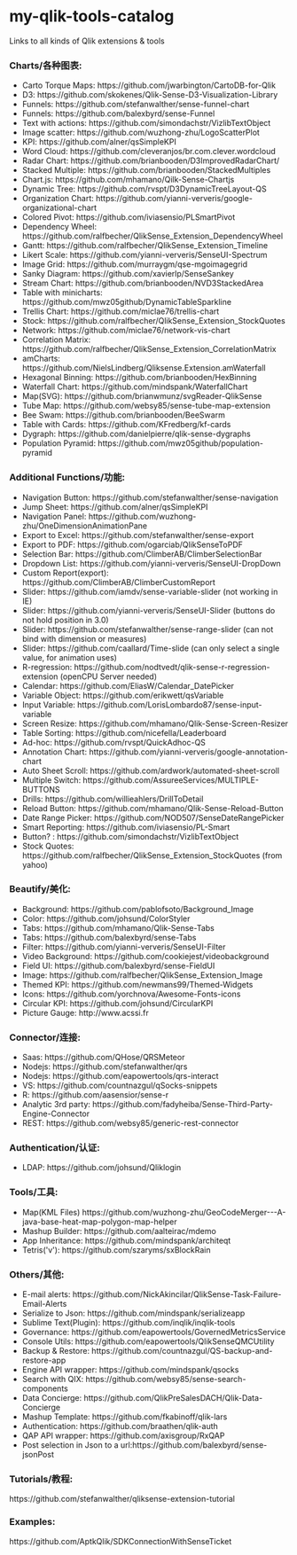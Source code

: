 # my-qlik-tools-catalog
Links to all kinds of Qlik extensions &amp; tools


<h3>Charts/各种图表:</h3>		
<ul>
<li>Carto Torque Maps:		https://github.com/jwarbington/CartoDB-for-Qlik				</li>
<li>D3:						https://github.com/skokenes/Qlik-Sense-D3-Visualization-Library		</li>
<li>Funnels:				https://github.com/stefanwalther/sense-funnel-chart		</li>
<li>Funnels:				https://github.com/balexbyrd/sense-Funnel		</li>
<li>Text with actions:		https://github.com/simondachstr/VizlibTextObject		</li>
<li>Image scatter:			https://github.com/wuzhong-zhu/LogoScatterPlot		</li>
<li>KPI:					https://github.com/alner/qsSimpleKPI		</li>
<li>Word Cloud:				https://github.com/cleveranjos/br.com.clever.wordcloud			</li>
<li>Radar Chart:			https://github.com/brianbooden/D3ImprovedRadarChart/			</li>
<li>Stacked Multiple:		https://github.com/brianbooden/StackedMultiples		</li>
<li>Chart.js:				https://github.com/mhamano/Qilk-Sense-Chartjs		</li>
<li>Dynamic Tree:			https://github.com/rvspt/D3DynamicTreeLayout-QS		</li>	
<li>Organization Chart:		https://github.com/yianni-ververis/google-organizational-chart		</li>
<li>Colored Pivot:			https://github.com/iviasensio/PLSmartPivot		</li>
<li>Dependency Wheel:		https://github.com/ralfbecher/QlikSense_Extension_DependencyWheel		</li>
<li>Gantt:					https://github.com/ralfbecher/QlikSense_Extension_Timeline		</li>
<li>Likert Scale:					https://github.com/yianni-ververis/SenseUI-Spectrum		</li>
<li>Image Grid:				https://github.com/murraygm/qse-mgoimagegrid			</li>
<li>Sanky Diagram:			https://github.com/xavierlp/SenseSankey		</li>
<li>Stream Chart:			https://github.com/brianbooden/NVD3StackedArea	</li>	
<li>Table with minicharts:	https://github.com/mwz05github/DynamicTableSparkline		</li>
<li>Trellis Chart:			https://github.com/miclae76/trellis-chart		</li>
<li>Stock:					https://github.com/ralfbecher/QlikSense_Extension_StockQuotes		</li>
<li>Network:				https://github.com/miclae76/network-vis-chart		</li>
<li>Correlation Matrix:		https://github.com/ralfbecher/QlikSense_Extension_CorrelationMatrix		</li>
<li>amCharts:				https://github.com/NielsLindberg/Qliksense.Extension.amWaterfall				</li>
<li>Hexagonal Binning:		https://github.com/brianbooden/HexBinning		</li>
<li>Waterfall Chart:		https://github.com/mindspank/WaterfallChart		</li>
<li>Map(SVG):				https://github.com/brianwmunz/svgReader-QlikSense		</li>
<li>Tube Map:				https://github.com/websy85/sense-tube-map-extension		</li>
<li>Bee Swam:				https://github.com/brianbooden/BeeSwarm		</li>
<li>Table with Cards:		https://github.com/KFredberg/kf-cards		</li>
<li>Dygraph:				https://github.com/danielpierre/qlik-sense-dygraphs		</li>
<li>Population Pyramid:		https://github.com/mwz05github/population-pyramid		</li>
</ul>


<h3>Additional Functions/功能:</h3>
<ul>
<li>Navigation Button:		https://github.com/stefanwalther/sense-navigation		</li>
<li>Jump Sheet:				https://github.com/alner/qsSimpleKPI		</li>
<li>Navigation Panel:		https://github.com/wuzhong-zhu/OneDimensionAnimationPane		</li>
<li>Export to Excel:		https://github.com/stefanwalther/sense-export		</li>
<li>Export to PDF:			https://github.com/ogarciab/QlikSenseToPDF		</li>
<li>Selection Bar:			https://github.com/ClimberAB/ClimberSelectionBar		</li>
<li>Dropdown List:			https://github.com/yianni-ververis/SenseUI-DropDown		</li>
<li>Custom Report(export):	https://github.com/ClimberAB/ClimberCustomReport		</li>
<li>Slider:					https://github.com/iamdv/sense-variable-slider		(not working in IE)</li>
<li>Slider:					https://github.com/yianni-ververis/SenseUI-Slider	(buttons do not hold position in 3.0) </li>
<li>Slider:         https://github.com/stefanwalther/sense-range-slider  (can not bind with dimension or measures)</li>
<li>Slider:         https://github.com/caallard/Time-slide (can only select a single value, for animation uses)</li>
<li>R-regression:			https://github.com/nodtvedt/qlik-sense-r-regression-extension			(openCPU Server needed)	</li>
<li>Calendar:			https://github.com/EliasW/Calendar_DatePicker</li>
<li>Variable Object:		https://github.com/erikwett/qsVariable		</li>
<li>Input Variable:			https://github.com/LorisLombardo87/sense-input-variable		</li>
<li>Screen Resize:			https://github.com/mhamano/Qlik-Sense-Screen-Resizer			</li>
<li>Table Sorting:			https://github.com/nicefella/Leaderboard		</li>
<li>Ad-hoc:					https://github.com/rvspt/QuickAdhoc-QS		</li>
<li>Annotation Chart:		https://github.com/yianni-ververis/google-annotation-chart		</li>
<li>Auto Sheet Scroll:		https://github.com/ardwork/automated-sheet-scroll		</li>
<li>Multiple Switch:		https://github.com/AssureeServices/MULTIPLE-BUTTONS		</li>
<li>Drills:					https://github.com/willieahlers/DrillToDetail		</li>
<li>Reload Button:			https://github.com/mhamano/Qlik-Sense-Reload-Button		</li>
<li>Date Range Picker:		https://github.com/NOD507/SenseDateRangePicker		</li>
<li>Smart Reporting:		https://github.com/iviasensio/PL-Smart		</li>
<li>Button? :			https://github.com/simondachstr/VizlibTextObject	</li>
<li>Stock Quotes:			https://github.com/ralfbecher/QlikSense_Extension_StockQuotes   (from yahoo)</li>
</ul>



<h3>Beautify/美化:		</h3>
<ul>
<li>Background:				https://github.com/pablofsoto/Background_Image		</li>
<li>Color:					https://github.com/johsund/ColorStyler		</li>
<li>Tabs:					https://github.com/mhamano/Qlik-Sense-Tabs		</li>
<li>Tabs:					https://github.com/balexbyrd/sense-Tabs		</li>
<li>Filter:					https://github.com/yianni-ververis/SenseUI-Filter		</li>
<li>Video Background:		https://github.com/cookiejest/videobackground		</li>
<li>Field UI:				https://github.com/balexbyrd/sense-FieldUI		</li>
<li>Image:					https://github.com/ralfbecher/QlikSense_Extension_Image		</li>
<li>Themed KPI:				https://github.com/newmans99/Themed-Widgets		</li>
<li>Icons:					https://github.com/yorchnova/Awesome-Fonts-icons		</li>
<li>Circular KPI:			https://github.com/johsund/CircularKPI		</li>
<li>Picture Gauge:			http://www.acssi.fr		</li>
</ul>



<h3>Connector/连接:		</h3>
<ul>
<li>Saas:					https://github.com/QHose/QRSMeteor		</li>
<li>Nodejs:					https://github.com/stefanwalther/qrs		</li>
<li>Nodejs:					https://github.com/eapowertools/qrs-interact		</li>
<li>VS:						https://github.com/countnazgul/qSocks-snippets		</li>
<li>R:						https://github.com/aasensior/sense-r									</li>				
<li>Analytic 3rd party:		https://github.com/fadyheiba/Sense-Third-Party-Engine-Connector		</li>
<li>REST:					https://github.com/websy85/generic-rest-connector		</li>
</ul>



<h3>Authentication/认证:</h3>
<ul>
<li>LDAP:				https://github.com/johsund/Qliklogin</li>
</ul>





<h3>Tools/工具:		</h3>
<ul>
<li>Map(KML Files)			https://github.com/wuzhong-zhu/GeoCodeMerger---A-java-base-heat-map-polygon-map-helper		</li>
<li>Mashup Builder:			https://github.com/aalteirac/mdemo		</li>
<li>App Inheritance:		https://github.com/mindspank/architeqt</li>
<li>Tetris('v'):			https://github.com/szaryms/sxBlockRain</li>
</ul>




<h3>Others/其他:	</h3>	
<ul>
<li>E-mail alerts:			https://github.com/NickAkincilar/QlikSense-Task-Failure-Email-Alerts		</li>
<li>Serialize to Json:		https://github.com/mindspank/serializeapp		</li>
<li>Sublime Text(Plugin):	https://github.com/inqlik/inqlik-tools		</li>
<li>Governance:				https://github.com/eapowertools/GovernedMetricsService		</li>
<li>Console Utils:			https://github.com/eapowertools/QlikSenseQMCUtility		</li>
<li>Backup & Restore:			https://github.com/countnazgul/QS-backup-and-restore-app		</li>
<li>Engine API wrapper:		https://github.com/mindspank/qsocks		</li>
<li>Search with QIX:		https://github.com/websy85/sense-search-components		</li>
<li>Data Concierge:			https://github.com/QlikPreSalesDACH/Qlik-Data-Concierge		</li>
<li>Mashup Template:		https://github.com/fkabinoff/qlik-lars		</li>
<li>Authentication:			https://github.com/braathen/qlik-auth		</li>
<li>QAP API wrapper:		https://github.com/axisgroup/RxQAP</li>
<li>Post selection in Json to a url:https://github.com/balexbyrd/sense-jsonPost</li>
</ul>

<h3>Tutorials/教程:		</h3>
https://github.com/stefanwalther/qliksense-extension-tutorial	


<h3>Examples:</h3>
https://github.com/AptkQlik/SDKConnectionWithSenseTicket
